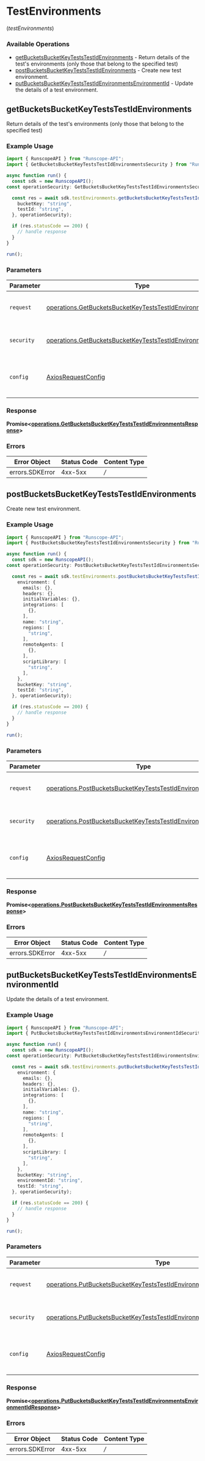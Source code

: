 # TestEnvironments
(*testEnvironments*)

### Available Operations

* [getBucketsBucketKeyTestsTestIdEnvironments](#getbucketsbucketkeyteststestidenvironments) - Return details of the test's environments (only those that belong to the specified test)
* [postBucketsBucketKeyTestsTestIdEnvironments](#postbucketsbucketkeyteststestidenvironments) - Create new test environment.
* [putBucketsBucketKeyTestsTestIdEnvironmentsEnvironmentId](#putbucketsbucketkeyteststestidenvironmentsenvironmentid) - Update the details of a test environment.

## getBucketsBucketKeyTestsTestIdEnvironments

Return details of the test's environments (only those that belong to the specified test)

### Example Usage

```typescript
import { RunscopeAPI } from "Runscope-API";
import { GetBucketsBucketKeyTestsTestIdEnvironmentsSecurity } from "Runscope-API/dist/sdk/models/operations";

async function run() {
  const sdk = new RunscopeAPI();
const operationSecurity: GetBucketsBucketKeyTestsTestIdEnvironmentsSecurity = "Bearer <YOUR_ACCESS_TOKEN_HERE>";

  const res = await sdk.testEnvironments.getBucketsBucketKeyTestsTestIdEnvironments({
    bucketKey: "string",
    testId: "string",
  }, operationSecurity);

  if (res.statusCode == 200) {
    // handle response
  }
}

run();
```

### Parameters

| Parameter                                                                                                                                          | Type                                                                                                                                               | Required                                                                                                                                           | Description                                                                                                                                        |
| -------------------------------------------------------------------------------------------------------------------------------------------------- | -------------------------------------------------------------------------------------------------------------------------------------------------- | -------------------------------------------------------------------------------------------------------------------------------------------------- | -------------------------------------------------------------------------------------------------------------------------------------------------- |
| `request`                                                                                                                                          | [operations.GetBucketsBucketKeyTestsTestIdEnvironmentsRequest](../../sdk/models/operations/getbucketsbucketkeyteststestidenvironmentsrequest.md)   | :heavy_check_mark:                                                                                                                                 | The request object to use for the request.                                                                                                         |
| `security`                                                                                                                                         | [operations.GetBucketsBucketKeyTestsTestIdEnvironmentsSecurity](../../sdk/models/operations/getbucketsbucketkeyteststestidenvironmentssecurity.md) | :heavy_check_mark:                                                                                                                                 | The security requirements to use for the request.                                                                                                  |
| `config`                                                                                                                                           | [AxiosRequestConfig](https://axios-http.com/docs/req_config)                                                                                       | :heavy_minus_sign:                                                                                                                                 | Available config options for making requests.                                                                                                      |


### Response

**Promise<[operations.GetBucketsBucketKeyTestsTestIdEnvironmentsResponse](../../sdk/models/operations/getbucketsbucketkeyteststestidenvironmentsresponse.md)>**
### Errors

| Error Object    | Status Code     | Content Type    |
| --------------- | --------------- | --------------- |
| errors.SDKError | 4xx-5xx         | */*             |

## postBucketsBucketKeyTestsTestIdEnvironments

Create new test environment.

### Example Usage

```typescript
import { RunscopeAPI } from "Runscope-API";
import { PostBucketsBucketKeyTestsTestIdEnvironmentsSecurity } from "Runscope-API/dist/sdk/models/operations";

async function run() {
  const sdk = new RunscopeAPI();
const operationSecurity: PostBucketsBucketKeyTestsTestIdEnvironmentsSecurity = "Bearer <YOUR_ACCESS_TOKEN_HERE>";

  const res = await sdk.testEnvironments.postBucketsBucketKeyTestsTestIdEnvironments({
    environment: {
      emails: {},
      headers: {},
      initialVariables: {},
      integrations: [
        {},
      ],
      name: "string",
      regions: [
        "string",
      ],
      remoteAgents: [
        {},
      ],
      scriptLibrary: [
        "string",
      ],
    },
    bucketKey: "string",
    testId: "string",
  }, operationSecurity);

  if (res.statusCode == 200) {
    // handle response
  }
}

run();
```

### Parameters

| Parameter                                                                                                                                            | Type                                                                                                                                                 | Required                                                                                                                                             | Description                                                                                                                                          |
| ---------------------------------------------------------------------------------------------------------------------------------------------------- | ---------------------------------------------------------------------------------------------------------------------------------------------------- | ---------------------------------------------------------------------------------------------------------------------------------------------------- | ---------------------------------------------------------------------------------------------------------------------------------------------------- |
| `request`                                                                                                                                            | [operations.PostBucketsBucketKeyTestsTestIdEnvironmentsRequest](../../sdk/models/operations/postbucketsbucketkeyteststestidenvironmentsrequest.md)   | :heavy_check_mark:                                                                                                                                   | The request object to use for the request.                                                                                                           |
| `security`                                                                                                                                           | [operations.PostBucketsBucketKeyTestsTestIdEnvironmentsSecurity](../../sdk/models/operations/postbucketsbucketkeyteststestidenvironmentssecurity.md) | :heavy_check_mark:                                                                                                                                   | The security requirements to use for the request.                                                                                                    |
| `config`                                                                                                                                             | [AxiosRequestConfig](https://axios-http.com/docs/req_config)                                                                                         | :heavy_minus_sign:                                                                                                                                   | Available config options for making requests.                                                                                                        |


### Response

**Promise<[operations.PostBucketsBucketKeyTestsTestIdEnvironmentsResponse](../../sdk/models/operations/postbucketsbucketkeyteststestidenvironmentsresponse.md)>**
### Errors

| Error Object    | Status Code     | Content Type    |
| --------------- | --------------- | --------------- |
| errors.SDKError | 4xx-5xx         | */*             |

## putBucketsBucketKeyTestsTestIdEnvironmentsEnvironmentId

Update the details of a test environment.

### Example Usage

```typescript
import { RunscopeAPI } from "Runscope-API";
import { PutBucketsBucketKeyTestsTestIdEnvironmentsEnvironmentIdSecurity } from "Runscope-API/dist/sdk/models/operations";

async function run() {
  const sdk = new RunscopeAPI();
const operationSecurity: PutBucketsBucketKeyTestsTestIdEnvironmentsEnvironmentIdSecurity = "Bearer <YOUR_ACCESS_TOKEN_HERE>";

  const res = await sdk.testEnvironments.putBucketsBucketKeyTestsTestIdEnvironmentsEnvironmentId({
    environment: {
      emails: {},
      headers: {},
      initialVariables: {},
      integrations: [
        {},
      ],
      name: "string",
      regions: [
        "string",
      ],
      remoteAgents: [
        {},
      ],
      scriptLibrary: [
        "string",
      ],
    },
    bucketKey: "string",
    environmentId: "string",
    testId: "string",
  }, operationSecurity);

  if (res.statusCode == 200) {
    // handle response
  }
}

run();
```

### Parameters

| Parameter                                                                                                                                                                    | Type                                                                                                                                                                         | Required                                                                                                                                                                     | Description                                                                                                                                                                  |
| ---------------------------------------------------------------------------------------------------------------------------------------------------------------------------- | ---------------------------------------------------------------------------------------------------------------------------------------------------------------------------- | ---------------------------------------------------------------------------------------------------------------------------------------------------------------------------- | ---------------------------------------------------------------------------------------------------------------------------------------------------------------------------- |
| `request`                                                                                                                                                                    | [operations.PutBucketsBucketKeyTestsTestIdEnvironmentsEnvironmentIdRequest](../../sdk/models/operations/putbucketsbucketkeyteststestidenvironmentsenvironmentidrequest.md)   | :heavy_check_mark:                                                                                                                                                           | The request object to use for the request.                                                                                                                                   |
| `security`                                                                                                                                                                   | [operations.PutBucketsBucketKeyTestsTestIdEnvironmentsEnvironmentIdSecurity](../../sdk/models/operations/putbucketsbucketkeyteststestidenvironmentsenvironmentidsecurity.md) | :heavy_check_mark:                                                                                                                                                           | The security requirements to use for the request.                                                                                                                            |
| `config`                                                                                                                                                                     | [AxiosRequestConfig](https://axios-http.com/docs/req_config)                                                                                                                 | :heavy_minus_sign:                                                                                                                                                           | Available config options for making requests.                                                                                                                                |


### Response

**Promise<[operations.PutBucketsBucketKeyTestsTestIdEnvironmentsEnvironmentIdResponse](../../sdk/models/operations/putbucketsbucketkeyteststestidenvironmentsenvironmentidresponse.md)>**
### Errors

| Error Object    | Status Code     | Content Type    |
| --------------- | --------------- | --------------- |
| errors.SDKError | 4xx-5xx         | */*             |
